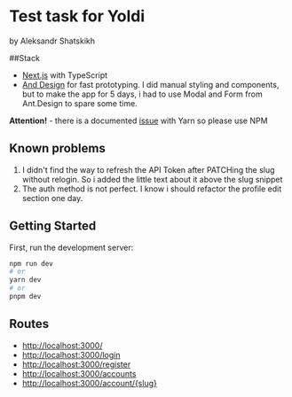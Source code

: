 # Test task for Yoldi
by Aleksandr Shatskikh

##Stack

- [Next.js](https://nextjs.org/) with TypeScript
- [And Design](https://ant.design/) for fast prototyping. I did manual styling and components, but to make the app for 5 days, i had to use Modal and Form from Ant.Design to spare some time.

**Attention!** - there is a documented [issue](https://github.com/vercel/next.js/issues/42427) with Yarn so please use NPM

## Known problems
1. I didn't find the way to refresh the API Token after PATCHing the slug without relogin. So i added the little text about it above the slug snippet
2. The auth method is not perfect. I know i should refactor the profile edit section one day.

## Getting Started

First, run the development server:

```bash
npm run dev
# or
yarn dev
# or
pnpm dev
```

## Routes
- [http://localhost:3000/](http://localhost:3000)
- [http://localhost:3000/login](http://localhost:3000/login)
- [http://localhost:3000/register](http://localhost:3000/dashboard)
- [http://localhost:3000/accounts](http://localhost:3000/accounts)
- [http://localhost:3000/account/{slug}](http://localhost:3000/account/{slug})

